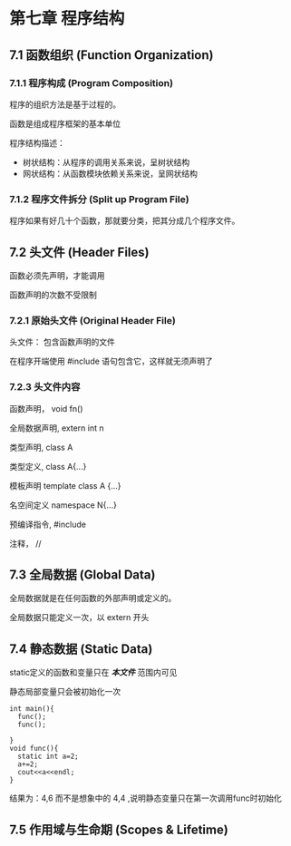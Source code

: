 # 第七章 程序结构

## 7.1 函数组织 (Function Organization)

### 7.1.1 程序构成 (Program Composition)

程序的组织方法是基于过程的。

函数是组成程序框架的基本单位

程序结构描述：
  * 树状结构：从程序的调用关系来说，呈树状结构
  * 网状结构：从函数模块依赖关系来说，呈网状结构

### 7.1.2 程序文件拆分 (Split up Program File)

程序如果有好几十个函数，那就要分类，把其分成几个程序文件。

## 7.2 头文件 (Header Files)

函数必须先声明，才能调用

函数声明的次数不受限制

### 7.2.1 原始头文件 (Original Header File)

头文件： 包含函数声明的文件

在程序开端使用 #include 语句包含它，这样就无须声明了

### 7.2.3 头文件内容

函数声明， void fn()

全局数据声明, extern int n

类型声明, class A

类型定义, class A{...}

模板声明 template<class T> class A {...}

名空间定义 namespace N{...}

预编译指令, #include<iostream>

注释， //



## 7.3 全局数据 (Global Data)

全局数据就是在任何函数的外部声明或定义的。

全局数据只能定义一次，以 extern 开头

## 7.4 静态数据 (Static Data)

static定义的函数和变量只在 ***本文件*** 范围内可见

静态局部变量只会被初始化一次

```
int main(){
  func();
  func();

}
void func(){
  static int a=2;
  a+=2;
  cout<<a<<endl;
}
```
结果为：4,6 而不是想象中的 4,4 ,说明静态变量只在第一次调用func时初始化


## 7.5 作用域与生命期 (Scopes & Lifetime)

